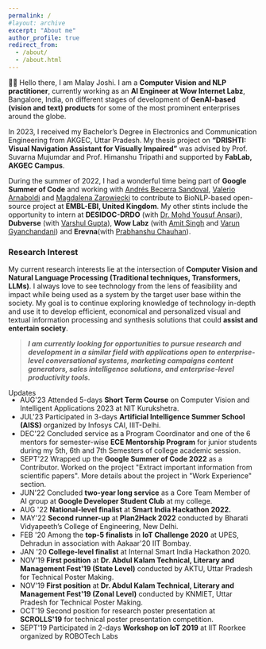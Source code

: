 ```yaml
---
permalink: /
#layout: archive
excerpt: "About me"
author_profile: true
redirect_from:
  - /about/
  - /about.html
---
```


<div hidden="hidden">
<script type="text/javascript" id="clustrmaps" src="//clustrmaps.com/map_v2.js?d=P0DmcjPhTVQDSVsO6eLpfLlblpD7aYEdFi8dEehI1TI&cl=ffffff&w=a"></script>
</div>

<span class="small_font"> 👋🏼 Hello there, I am Malay Joshi. I am a <b>Computer Vision and NLP practitioner</b>, currently working as an <b>AI Engineer at Wow Internet Labz</b>, Bangalore, India, on different stages of development of <b>GenAI-based (vision and text) products</b> for some of the most prominent enterprises around the globe.

In 2023, I received my Bachelor’s Degree in Electronics and Communication Engineering from AKGEC, Uttar Pradesh. My thesis project on <b>“DRISHTI: Visual Navigation Assistant for Visually Impaired”</b> was advised by Prof. Suvarna Mujumdar and Prof. Himanshu Tripathi and supported by <b>FabLab, AKGEC Campus</b>.

During the summer of 2022, I had a wonderful time being part of <b>Google Summer of Code</b> and working with <a target="_blank" href="https://www.ebi.ac.uk/people/person/andres-becerra-sandoval/">Andrés Becerra Sandoval</a>, <a target="_blank" href="https://scholar.google.com/citations?user=PLWzrw8AAAAJ&hl=en">Valerio Arnaboldi</a> and <a target="_blank" href="https://www.infectiousdisease.cam.ac.uk/directory/mz3%40sanger.ac.uk">Magdalena Zarowiecki</a> to contribute to BioNLP-based open-source project at <b>EMBL-EBI, United Kingdom</b>. My other stints include the opportunity to intern at <b>DESIDOC-DRDO</b> (with <a target="_blank" href="https://scholar.google.com/citations?user=-QAY-S0AAAAJ&hl=en">Dr. Mohd Yousuf Ansari</a>), <b>Dubverse</b> (with <a target="_blank" href="https://www.linkedin.com/in/varshul/">Varshul Gupta</a>), <b>Wow Labz</b> (with <a target="_blank" href="https://www.linkedin.com/in/startupamit/">Amit Singh</a> and <a target="_blank" href="https://www.linkedin.com/in/varunsays/">Varun Gyanchandani</a>) and <b>Erevna</b>(with <a target="_blank" href="https://www.linkedin.com/in/prabhanshuchauhan/">Prabhanshu Chauhan</a>). 

<h3>Research Interest</h3>

<span class="small_font">My current research interests lie at the intersection of <b>Computer Vision and Natural Language Processing (Traditional techniques, Transformers, LLMs)</b>. I always love to see technology from the lens of feasibility and impact while being used as a system by the target user base within the society. My goal is to continue exploring knowledge of technology in-depth and use it to develop efficient, economical and personalized visual and textual information processing and synthesis solutions that could <b>assist and entertain society</b>.

> __*I am currently looking for opportunities to pursue research and development in a similar field with applications open to enterprise-level conversational systems, marketing campaigns content generators, sales intelligence solutions, and enterprise-level productivity tools.*__

<div class="recent_updates">Updates</div>
<ul style="margin-top:-3px" class="updates">
	<li><span class="updates-month">AUG'23</span> <span class="updates-content">Attended 5-days <b>Short Term Course</b> on Computer Vision and Intelligent Applications 2023 at NIT Kurukshetra.</span></li>
	<li><span class="updates-month">JUL'23</span> <span class="updates-content">Participated in 3-days <b>Artificial Intelligence Summer School (AISS)</b> organized by Infosys CAI, IIIT-Delhi.</span></li>
	<li><span class="updates-month">DEC'22</span> <span class="updates-content">Concluded service as a Program Coordinator and one of the 6 mentors for semester-wise <b>ECE Mentorship Program</b> for junior students during my 5th, 6th and 7th Semesters of college academic session.</span></li>	
	<li><span class="updates-month">SEPT'22</span> <span class="updates-content">Wrapped up the <b>Google Summer of Code 2022</b> as a Contributor. Worked on the project "Extract important information from scientific papers". More details about the project in "Work Experience" section.</span></li>		
	<li><span class="updates-month">JUN'22</span> <span class="updates-content">Concluded <b>two-year long service</b> as a Core Team Member of AI group at <b>Google Developer Student Club</b> at my college.</span></li>
	<li><span class="updates-month">AUG '22</span> <span class="updates-content"><b>National-level finalist</b> at <b>Smart India Hackathon 2022.</b></span></li>	
	<li><span class="updates-month">MAY'22</span> <span class="updates-content"><b>Second runner-up</b> at <b>Plan2Hack 2022</b> conducted by Bharati Vidyapeeth’s College of Engineering, New Delhi.</span></li>
	<li><span class="updates-month">FEB '20</span> <span class="updates-content">Among the <b>top-5 finalists</b> in <b>IoT Challenge 2020</b> at UPES, Dehradun in association with Aakaar'20 IIT Bombay.</span></li>	
	<li><span class="updates-month">JAN '20</span> <span class="updates-content"> <b>College-level finalist</b> at Internal Smart India Hackathon 2020.</span></li>	
	<li><span class="updates-month">NOV'19</span> <span class="updates-content"><b>First position</b> at <b>Dr. Abdul Kalam Technical, Literary and Management Fest'19 (State Level)</b> conducted by AKTU, Uttar Pradesh for Technical Poster Making.</span></li>
	<li><span class="updates-month">NOV'19</span> <span class="updates-content"><b>First position</b> at <b>Dr. Abdul Kalam Technical, Literary and Management Fest'19 (Zonal Level)</b> conducted by KNMIET, Uttar Pradesh for Technical Poster Making.</span></li>	
	<li><span class="updates-month">OCT'19</span> <span class="updates-content">Second position for research poster presentation at <b>SCROLLS'19</b> for technical poster presentation competition.</span></li>			
	<li><span class="updates-month">SEPT'19</span> <span class="updates-content">Participated in 2-days <b>Workshop on IoT 2019</b> at IIT Roorkee organized by ROBOTech Labs</span></li>
</ul>	